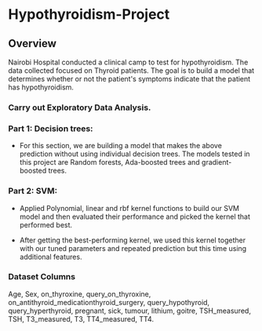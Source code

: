 # Hypothyroidism-Project
## Overview 

Nairobi Hospital conducted a clinical camp to test for hypothyroidism. The data collected focused on Thyroid patients. The goal is to build a model that determines whether or not the patient's symptoms indicate that the patient has hypothyroidism.

### Carry out Exploratory Data Analysis.

### Part 1: Decision trees:
- For this section, we are building a model that makes the above prediction without using individual decision trees. The models tested in this project are Random forests, Ada-boosted trees and gradient-boosted trees.

### Part 2: SVM:

- Applied Polynomial, linear and rbf kernel functions to build our SVM model and then evaluated their performance and picked the kernel that performed best. 

-  After getting the best-performing kernel, we used this kernel together with our tuned parameters and repeated prediction but this time using additional features.  

### Dataset Columns

Age,
Sex,
on_thyroxine,
query_on_thyroxine,
on_antithyroid_medicationthyroid_surgery,
query_hypothyroid,
query_hyperthyroid,
pregnant,
sick,
tumour,
lithium,
goitre,
TSH_measured,
TSH,
T3_measured,
T3,
TT4_measured,
TT4.
